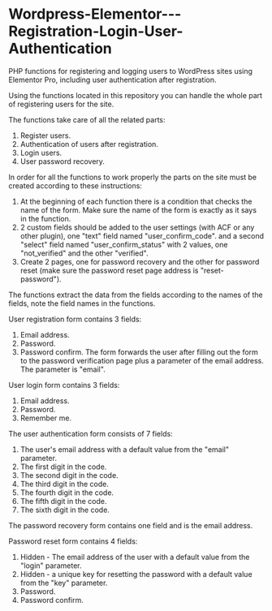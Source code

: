 # Wordpress-Elementor---Registration-Login-User-Authentication
PHP functions for registering and logging users to WordPress sites using Elementor Pro, including user authentication after registration.

Using the functions located in this repository you can handle the whole part of registering users for the site.

The functions take care of all the related parts:
1. Register users.
2. Authentication of users after registration.
3. Login users.
4. User password recovery.


In order for all the functions to work properly the parts on the site must be created according to these instructions:

1. At the beginning of each function there is a condition that checks the name of the form. Make sure the name of the form is exactly as it says in the function.
2. 2 custom fields should be added to the user settings (with ACF or any other plugin), one "text" field named "user_confirm_code". and a second "select" field named "user_confirm_status" with 2 values, one "not_verified" and the other "verified".
3. Create 2 pages, one for password recovery and the other for password reset (make sure the password reset page address is "reset-password").


The functions extract the data from the fields according to the names of the fields, note the field names in the functions.


User registration form contains 3 fields:
1. Email address.
2. Password.
3. Password confirm.
The form forwards the user after filling out the form to the password verification page plus a parameter of the email address.
The parameter is "email".


User login form contains 3 fields:
1. Email address.
2. Password.
3. Remember me.


The user authentication form consists of 7 fields:
1. The user's email address with a default value from the "email" parameter.
2. The first digit in the code.
3. The second digit in the code.
4. The third digit in the code.
5. The fourth digit in the code.
6. The fifth digit in the code.
7. The sixth digit in the code.


The password recovery form contains one field and is the email address.


Password reset form contains 4 fields:
1. Hidden - The email address of the user with a default value from the "login" parameter.
2. Hidden - a unique key for resetting the password with a default value from the "key" parameter.
3. Password.
4. Password confirm.
